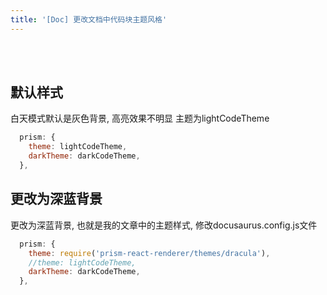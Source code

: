```yaml
---
title: '[Doc] 更改文档中代码块主题风格'
---
```


<br />
<br />

## 默认样式

白天模式默认是灰色背景, 高亮效果不明显
主题为lightCodeTheme

```js
  prism: {
    theme: lightCodeTheme,
    darkTheme: darkCodeTheme,
  },
```

## 更改为深蓝背景

更改为深蓝背景, 也就是我的文章中的主题样式, 修改docusaurus.config.js文件
```js title="docusaurus.config.js"
  prism: {
    theme: require('prism-react-renderer/themes/dracula'),
    //theme: lightCodeTheme,
    darkTheme: darkCodeTheme,
  },
```